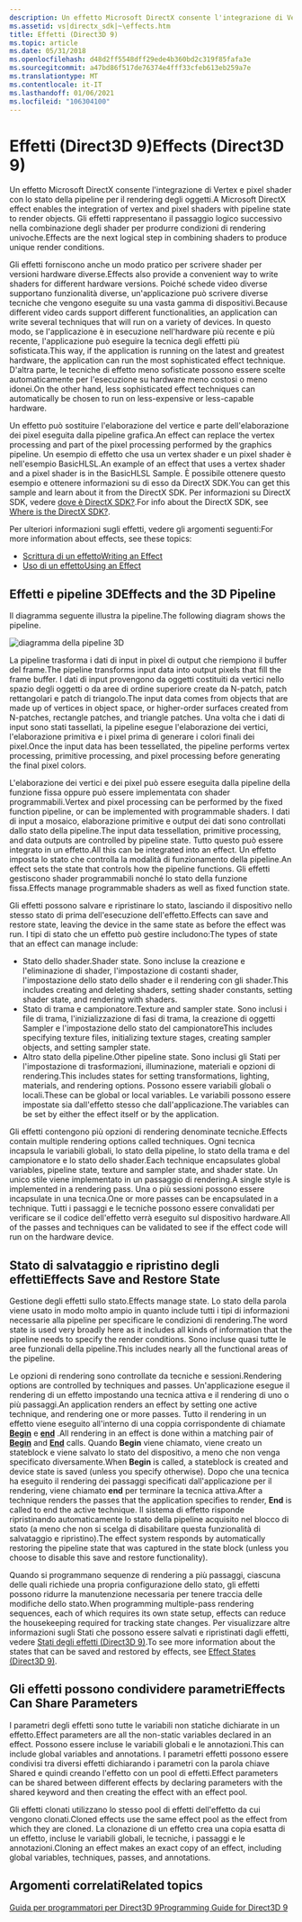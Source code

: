 ```yaml
---
description: Un effetto Microsoft DirectX consente l'integrazione di Vertex e pixel shader con lo stato della pipeline per il rendering degli oggetti. Gli effetti rappresentano il passaggio logico successivo nella combinazione degli shader per produrre condizioni di rendering univoche.
ms.assetid: vs|directx_sdk|~\effects.htm
title: Effetti (Direct3D 9)
ms.topic: article
ms.date: 05/31/2018
ms.openlocfilehash: d48d2ff5548dff29ede4b360bd2c319f85fafa3e
ms.sourcegitcommit: a47bd86f517de76374e4fff33cfeb613eb259a7e
ms.translationtype: MT
ms.contentlocale: it-IT
ms.lasthandoff: 01/06/2021
ms.locfileid: "106304100"
---
```

# <a name="effects-direct3d-9"></a><span data-ttu-id="940e1-104">Effetti (Direct3D 9)</span><span class="sxs-lookup"><span data-stu-id="940e1-104">Effects (Direct3D 9)</span></span>

<span data-ttu-id="940e1-105">Un effetto Microsoft DirectX consente l'integrazione di Vertex e pixel shader con lo stato della pipeline per il rendering degli oggetti.</span><span class="sxs-lookup"><span data-stu-id="940e1-105">A Microsoft DirectX effect enables the integration of vertex and pixel shaders with pipeline state to render objects.</span></span> <span data-ttu-id="940e1-106">Gli effetti rappresentano il passaggio logico successivo nella combinazione degli shader per produrre condizioni di rendering univoche.</span><span class="sxs-lookup"><span data-stu-id="940e1-106">Effects are the next logical step in combining shaders to produce unique render conditions.</span></span>

<span data-ttu-id="940e1-107">Gli effetti forniscono anche un modo pratico per scrivere shader per versioni hardware diverse.</span><span class="sxs-lookup"><span data-stu-id="940e1-107">Effects also provide a convenient way to write shaders for different hardware versions.</span></span> <span data-ttu-id="940e1-108">Poiché schede video diverse supportano funzionalità diverse, un'applicazione può scrivere diverse tecniche che vengono eseguite su una vasta gamma di dispositivi.</span><span class="sxs-lookup"><span data-stu-id="940e1-108">Because different video cards support different functionalities, an application can write several techniques that will run on a variety of devices.</span></span> <span data-ttu-id="940e1-109">In questo modo, se l'applicazione è in esecuzione nell'hardware più recente e più recente, l'applicazione può eseguire la tecnica degli effetti più sofisticata.</span><span class="sxs-lookup"><span data-stu-id="940e1-109">This way, if the application is running on the latest and greatest hardware, the application can run the most sophisticated effect technique.</span></span> <span data-ttu-id="940e1-110">D'altra parte, le tecniche di effetto meno sofisticate possono essere scelte automaticamente per l'esecuzione su hardware meno costosi o meno idonei.</span><span class="sxs-lookup"><span data-stu-id="940e1-110">On the other hand, less sophisticated effect techniques can automatically be chosen to run on less-expensive or less-capable hardware.</span></span>

<span data-ttu-id="940e1-111">Un effetto può sostituire l'elaborazione del vertice e parte dell'elaborazione dei pixel eseguita dalla pipeline grafica.</span><span class="sxs-lookup"><span data-stu-id="940e1-111">An effect can replace the vertex processing and part of the pixel processing performed by the graphics pipeline.</span></span> <span data-ttu-id="940e1-112">Un esempio di effetto che usa un vertex shader e un pixel shader è nell'esempio BasicHLSL.</span><span class="sxs-lookup"><span data-stu-id="940e1-112">An example of an effect that uses a vertex shader and a pixel shader is in the BasicHLSL Sample.</span></span> <span data-ttu-id="940e1-113">È possibile ottenere questo esempio e ottenere informazioni su di esso da DirectX SDK.</span><span class="sxs-lookup"><span data-stu-id="940e1-113">You can get this sample and learn about it from the DirectX SDK.</span></span> <span data-ttu-id="940e1-114">Per informazioni su DirectX SDK, vedere [dove è DirectX SDK?](../directx-sdk--august-2009-.md).</span><span class="sxs-lookup"><span data-stu-id="940e1-114">For info about the DirectX SDK, see [Where is the DirectX SDK?](../directx-sdk--august-2009-.md).</span></span>

<span data-ttu-id="940e1-115">Per ulteriori informazioni sugli effetti, vedere gli argomenti seguenti:</span><span class="sxs-lookup"><span data-stu-id="940e1-115">For more information about effects, see these topics:</span></span>

-   [<span data-ttu-id="940e1-116">Scrittura di un effetto</span><span class="sxs-lookup"><span data-stu-id="940e1-116">Writing an Effect</span></span>](writing-an-effect.md)
-   [<span data-ttu-id="940e1-117">Uso di un effetto</span><span class="sxs-lookup"><span data-stu-id="940e1-117">Using an Effect</span></span>](using-an-effect.md)

## <a name="effects-and-the-3d-pipeline"></a><span data-ttu-id="940e1-118">Effetti e pipeline 3D</span><span class="sxs-lookup"><span data-stu-id="940e1-118">Effects and the 3D Pipeline</span></span>

<span data-ttu-id="940e1-119">Il diagramma seguente illustra la pipeline.</span><span class="sxs-lookup"><span data-stu-id="940e1-119">The following diagram shows the pipeline.</span></span>

![diagramma della pipeline 3D](images/effects-block-diagram.png)

<span data-ttu-id="940e1-121">La pipeline trasforma i dati di input in pixel di output che riempiono il buffer del frame.</span><span class="sxs-lookup"><span data-stu-id="940e1-121">The pipeline transforms input data into output pixels that fill the frame buffer.</span></span> <span data-ttu-id="940e1-122">I dati di input provengono da oggetti costituiti da vertici nello spazio degli oggetti o da aree di ordine superiore create da N-patch, patch rettangolari e patch di triangolo.</span><span class="sxs-lookup"><span data-stu-id="940e1-122">The input data comes from objects that are made up of vertices in object space, or higher-order surfaces created from N-patches, rectangle patches, and triangle patches.</span></span> <span data-ttu-id="940e1-123">Una volta che i dati di input sono stati tassellati, la pipeline esegue l'elaborazione dei vertici, l'elaborazione primitiva e i pixel prima di generare i colori finali dei pixel.</span><span class="sxs-lookup"><span data-stu-id="940e1-123">Once the input data has been tessellated, the pipeline performs vertex processing, primitive processing, and pixel processing before generating the final pixel colors.</span></span>

<span data-ttu-id="940e1-124">L'elaborazione dei vertici e dei pixel può essere eseguita dalla pipeline della funzione fissa oppure può essere implementata con shader programmabili.</span><span class="sxs-lookup"><span data-stu-id="940e1-124">Vertex and pixel processing can be performed by the fixed function pipeline, or can be implemented with programmable shaders.</span></span> <span data-ttu-id="940e1-125">I dati di input a mosaico, elaborazione primitive e output dei dati sono controllati dallo stato della pipeline.</span><span class="sxs-lookup"><span data-stu-id="940e1-125">The input data tessellation, primitive processing, and data outputs are controlled by pipeline state.</span></span> <span data-ttu-id="940e1-126">Tutto questo può essere integrato in un effetto.</span><span class="sxs-lookup"><span data-stu-id="940e1-126">All this can be integrated into an effect.</span></span> <span data-ttu-id="940e1-127">Un effetto imposta lo stato che controlla la modalità di funzionamento della pipeline.</span><span class="sxs-lookup"><span data-stu-id="940e1-127">An effect sets the state that controls how the pipeline functions.</span></span> <span data-ttu-id="940e1-128">Gli effetti gestiscono shader programmabili nonché lo stato della funzione fissa.</span><span class="sxs-lookup"><span data-stu-id="940e1-128">Effects manage programmable shaders as well as fixed function state.</span></span>

<span data-ttu-id="940e1-129">Gli effetti possono salvare e ripristinare lo stato, lasciando il dispositivo nello stesso stato di prima dell'esecuzione dell'effetto.</span><span class="sxs-lookup"><span data-stu-id="940e1-129">Effects can save and restore state, leaving the device in the same state as before the effect was run.</span></span> <span data-ttu-id="940e1-130">I tipi di stato che un effetto può gestire includono:</span><span class="sxs-lookup"><span data-stu-id="940e1-130">The types of state that an effect can manage include:</span></span>

-   <span data-ttu-id="940e1-131">Stato dello shader.</span><span class="sxs-lookup"><span data-stu-id="940e1-131">Shader state.</span></span> <span data-ttu-id="940e1-132">Sono incluse la creazione e l'eliminazione di shader, l'impostazione di costanti shader, l'impostazione dello stato dello shader e il rendering con gli shader.</span><span class="sxs-lookup"><span data-stu-id="940e1-132">This includes creating and deleting shaders, setting shader constants, setting shader state, and rendering with shaders.</span></span>
-   <span data-ttu-id="940e1-133">Stato di trama e campionatore.</span><span class="sxs-lookup"><span data-stu-id="940e1-133">Texture and sampler state.</span></span> <span data-ttu-id="940e1-134">Sono inclusi i file di trama, l'inizializzazione di fasi di trama, la creazione di oggetti Sampler e l'impostazione dello stato del campionatore</span><span class="sxs-lookup"><span data-stu-id="940e1-134">This includes specifying texture files, initializing texture stages, creating sampler objects, and setting sampler state.</span></span>
-   <span data-ttu-id="940e1-135">Altro stato della pipeline.</span><span class="sxs-lookup"><span data-stu-id="940e1-135">Other pipeline state.</span></span> <span data-ttu-id="940e1-136">Sono inclusi gli Stati per l'impostazione di trasformazioni, illuminazione, materiali e opzioni di rendering.</span><span class="sxs-lookup"><span data-stu-id="940e1-136">This includes states for setting transformations, lighting, materials, and rendering options.</span></span> <span data-ttu-id="940e1-137">Possono essere variabili globali o locali.</span><span class="sxs-lookup"><span data-stu-id="940e1-137">These can be global or local variables.</span></span> <span data-ttu-id="940e1-138">Le variabili possono essere impostate sia dall'effetto stesso che dall'applicazione.</span><span class="sxs-lookup"><span data-stu-id="940e1-138">The variables can be set by either the effect itself or by the application.</span></span>

<span data-ttu-id="940e1-139">Gli effetti contengono più opzioni di rendering denominate tecniche.</span><span class="sxs-lookup"><span data-stu-id="940e1-139">Effects contain multiple rendering options called techniques.</span></span> <span data-ttu-id="940e1-140">Ogni tecnica incapsula le variabili globali, lo stato della pipeline, lo stato della trama e del campionatore e lo stato dello shader.</span><span class="sxs-lookup"><span data-stu-id="940e1-140">Each technique encapsulates global variables, pipeline state, texture and sampler state, and shader state.</span></span> <span data-ttu-id="940e1-141">Un unico stile viene implementato in un passaggio di rendering.</span><span class="sxs-lookup"><span data-stu-id="940e1-141">A single style is implemented in a rendering pass.</span></span> <span data-ttu-id="940e1-142">Una o più sessioni possono essere incapsulate in una tecnica.</span><span class="sxs-lookup"><span data-stu-id="940e1-142">One or more passes can be encapsulated in a technique.</span></span> <span data-ttu-id="940e1-143">Tutti i passaggi e le tecniche possono essere convalidati per verificare se il codice dell'effetto verrà eseguito sul dispositivo hardware.</span><span class="sxs-lookup"><span data-stu-id="940e1-143">All of the passes and techniques can be validated to see if the effect code will run on the hardware device.</span></span>

## <a name="effects-save-and-restore-state"></a><span data-ttu-id="940e1-144">Stato di salvataggio e ripristino degli effetti</span><span class="sxs-lookup"><span data-stu-id="940e1-144">Effects Save and Restore State</span></span>

<span data-ttu-id="940e1-145">Gestione degli effetti sullo stato.</span><span class="sxs-lookup"><span data-stu-id="940e1-145">Effects manage state.</span></span> <span data-ttu-id="940e1-146">Lo stato della parola viene usato in modo molto ampio in quanto include tutti i tipi di informazioni necessarie alla pipeline per specificare le condizioni di rendering.</span><span class="sxs-lookup"><span data-stu-id="940e1-146">The word state is used very broadly here as it includes all kinds of information that the pipeline needs to specify the render conditions.</span></span> <span data-ttu-id="940e1-147">Sono incluse quasi tutte le aree funzionali della pipeline.</span><span class="sxs-lookup"><span data-stu-id="940e1-147">This includes nearly all the functional areas of the pipeline.</span></span>

<span data-ttu-id="940e1-148">Le opzioni di rendering sono controllate da tecniche e sessioni.</span><span class="sxs-lookup"><span data-stu-id="940e1-148">Rendering options are controlled by techniques and passes.</span></span> <span data-ttu-id="940e1-149">Un'applicazione esegue il rendering di un effetto impostando una tecnica attiva e il rendering di uno o più passaggi.</span><span class="sxs-lookup"><span data-stu-id="940e1-149">An application renders an effect by setting one active technique, and rendering one or more passes.</span></span> <span data-ttu-id="940e1-150">Tutto il rendering in un effetto viene eseguito all'interno di una coppia corrispondente di chiamate [**Begin**](id3dxeffect--begin.md) e [**end**](id3dxeffect--end.md) .</span><span class="sxs-lookup"><span data-stu-id="940e1-150">All rendering in an effect is done within a matching pair of [**Begin**](id3dxeffect--begin.md) and [**End**](id3dxeffect--end.md) calls.</span></span> <span data-ttu-id="940e1-151">Quando **Begin** viene chiamato, viene creato un stateblock e viene salvato lo stato del dispositivo, a meno che non venga specificato diversamente.</span><span class="sxs-lookup"><span data-stu-id="940e1-151">When **Begin** is called, a stateblock is created and device state is saved (unless you specify otherwise).</span></span> <span data-ttu-id="940e1-152">Dopo che una tecnica ha eseguito il rendering dei passaggi specificati dall'applicazione per il rendering, viene chiamato **end** per terminare la tecnica attiva.</span><span class="sxs-lookup"><span data-stu-id="940e1-152">After a technique renders the passes that the application specifies to render, **End** is called to end the active technique.</span></span> <span data-ttu-id="940e1-153">Il sistema di effetto risponde ripristinando automaticamente lo stato della pipeline acquisito nel blocco di stato (a meno che non si scelga di disabilitare questa funzionalità di salvataggio e ripristino).</span><span class="sxs-lookup"><span data-stu-id="940e1-153">The effect system responds by automatically restoring the pipeline state that was captured in the state block (unless you choose to disable this save and restore functionality).</span></span>

<span data-ttu-id="940e1-154">Quando si programmano sequenze di rendering a più passaggi, ciascuna delle quali richiede una propria configurazione dello stato, gli effetti possono ridurre la manutenzione necessaria per tenere traccia delle modifiche dello stato.</span><span class="sxs-lookup"><span data-stu-id="940e1-154">When programming multiple-pass rendering sequences, each of which requires its own state setup, effects can reduce the housekeeping required for tracking state changes.</span></span> <span data-ttu-id="940e1-155">Per visualizzare altre informazioni sugli Stati che possono essere salvati e ripristinati dagli effetti, vedere [Stati degli effetti (Direct3D 9)](effect-states.md).</span><span class="sxs-lookup"><span data-stu-id="940e1-155">To see more information about the states that can be saved and restored by effects, see [Effect States (Direct3D 9)](effect-states.md).</span></span>

## <a name="effects-can-share-parameters"></a><span data-ttu-id="940e1-156">Gli effetti possono condividere parametri</span><span class="sxs-lookup"><span data-stu-id="940e1-156">Effects Can Share Parameters</span></span>

<span data-ttu-id="940e1-157">I parametri degli effetti sono tutte le variabili non statiche dichiarate in un effetto.</span><span class="sxs-lookup"><span data-stu-id="940e1-157">Effect parameters are all the non-static variables declared in an effect.</span></span> <span data-ttu-id="940e1-158">Possono essere incluse le variabili globali e le annotazioni.</span><span class="sxs-lookup"><span data-stu-id="940e1-158">This can include global variables and annotations.</span></span> <span data-ttu-id="940e1-159">I parametri effetti possono essere condivisi tra diversi effetti dichiarando i parametri con la parola chiave Shared e quindi creando l'effetto con un pool di effetti.</span><span class="sxs-lookup"><span data-stu-id="940e1-159">Effect parameters can be shared between different effects by declaring parameters with the shared keyword and then creating the effect with an effect pool.</span></span>

<span data-ttu-id="940e1-160">Gli effetti clonati utilizzano lo stesso pool di effetti dell'effetto da cui vengono clonati.</span><span class="sxs-lookup"><span data-stu-id="940e1-160">Cloned effects use the same effect pool as the effect from which they are cloned.</span></span> <span data-ttu-id="940e1-161">La clonazione di un effetto crea una copia esatta di un effetto, incluse le variabili globali, le tecniche, i passaggi e le annotazioni.</span><span class="sxs-lookup"><span data-stu-id="940e1-161">Cloning an effect makes an exact copy of an effect, including global variables, techniques, passes, and annotations.</span></span>

## <a name="related-topics"></a><span data-ttu-id="940e1-162">Argomenti correlati</span><span class="sxs-lookup"><span data-stu-id="940e1-162">Related topics</span></span>

<dl> <dt>

[<span data-ttu-id="940e1-163">Guida per programmatori per Direct3D 9</span><span class="sxs-lookup"><span data-stu-id="940e1-163">Programming Guide for Direct3D 9</span></span>](dx9-graphics-programming-guide.md)
</dt> </dl>

 

 
